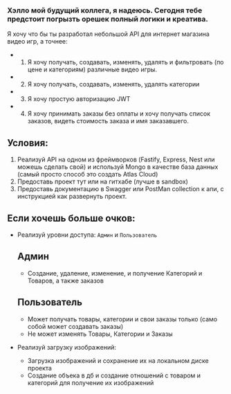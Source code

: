 ### Хэлло мой будущий коллега, я надеюсь. Сегодня тебе предстоит погрызть орешек полный логики и креатива.

Я хочу что бы ты разработал небольшой API для интернет магазина видео игр, а точнее:

- 1. Я хочу получать, создавать, изменять, удалять и фильтровать (по цене и категориям) различные видео игры.
- 2. Я хочу получать, создавать, изменять, удалять категории
- 3. Я хочу простую авторизацию JWT
- 4. Я хочу принимать заказы без оплаты и хочу получать список заказов, видеть стоимость заказа и имя заказавшего.

## Условия:

1. Реализуй API на одном из фреймворков (Fastify, Express, Nest или можешь сделать свой) и используй Mongo в качестве база данных (самый просто способ это создать Atlas Cloud)
2. Предоставь проект тут или на гитхабе (лучше в sandbox)
3. Предоставь документацию в Swagger или PostMan collection к апи, c инструкцией как развернуть проект.

## Если хочешь больше очков:

- Реализуй уровни доступа: `Админ` и `Пользователь`

  ## Админ

  - Создание, удаление, изменение, и получение Категорий и Товаров, а также заказов

  ## Пользователь

  - Может получать товары, категории и свои заказы только (само собой может создавать заказы)
  - Не может изменять Товары, Категории и Заказы

- Реализуй загрузку изображений:
  - Загрузка изображений и сохранение их на локальном диске проекта
  - Создание объека в дб и создание отношений с товаром и категорий для получение их изображений
